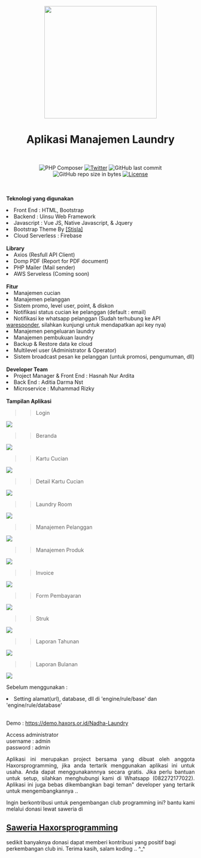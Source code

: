 <p align="center">
<img src='https://github.com/haxorsprogramming/Nadha-Laundry/blob/master/ladun/login/images/nadha_laundry.jpg?raw=true' width='300px'>
</p>
<h1 align="center">Aplikasi Manajemen Laundry</h1>
<br>
<span align="center">

![PHP Composer](https://github.com/haxorsprogramming/Nadha-Laundry/workflows/PHP%20Composer/badge.svg) [![Twitter](https://img.shields.io/twitter/follow/nadha_alditha.svg?style=social&label=Follow)](https://twitter.com/intent/follow?screen_name=nadha_alditha) ![GitHub last commit](https://img.shields.io/github/last-commit/haxorsprogramming/Nadha-Laundry.svg) ![GitHub repo size in bytes](https://img.shields.io/github/repo-size/badges/shields.svg) [![License](https://img.shields.io/github/license/haxorsprogramming/Nadha-Laundry.svg)](LICENSE)

</span>

<br/><br/>
<b>Teknologi yang digunakan</b>
<li>Front End : HTML, Bootstrap</li>
<li>Backend : Uinsu Web Framework</li>
<li>Javascript : Vue JS, Native Javascript, & Jquery</li>
<li>Bootstrap Theme By <a href='https://demo.getstisla.com/index.html'>[Stisla]</a></li>
<li>Cloud Serverless : Firebase</li>
<br/>
<b>Library</b>
<li>Axios (Resfull API Client)</li>
<li>Domp PDF (Report for PDF document)</li>
<li>PHP Mailer (Mail sender)</li>
<li>AWS Serveless (Coming soon)</li>
<br/>
<b>Fitur</b>
<li> Manajemen cucian</li>
<li> Manajemen pelanggan</li>
<li> Sistem promo, level user, point, & diskon</li>
<li> Notifikasi status cucian ke pelanggan (default : email)</li>
<li> Notifikasi ke whatsapp pelanggan (Sudah terhubung ke API <a href='https://waresponder.co.id'>waresponder</a>, silahkan kunjungi untuk mendapatkan api key nya)</li>
<li> Manajemen pengeluaran laundry</li>
<li> Manajemen pembukuan laundry</li>
<li> Backup & Restore data ke cloud</li>
<li> Multilevel user (Administrator & Operator)</li>
<li> Sistem broadcast pesan ke pelanggan (untuk promosi, pengumuman, dll)</li>
<br/>
<b>Developer Team</b>
<li> Project Manager & Front End : Hasnah Nur Ardita</li>
<li> Back End : Aditia Darma Nst</li>
<li> Microservice : Muhammad Rizky</li>
<br/>
<b>Tampilan Aplikasi</b>
<br/>

>> Login

<img src='https://github.com/haxorsprogramming/Haxors-Contributors/blob/master/haxors_project/nadha_laundry_ss/login.png?raw=true'>

>> Beranda

<img src='https://github.com/haxorsprogramming/Haxors-Contributors/blob/master/haxors_project/nadha_laundry_ss/beranda.png?raw=true'>

>> Kartu Cucian

<img src='https://github.com/haxorsprogramming/Haxors-Contributors/blob/master/haxors_project/nadha_laundry_ss/kartu_laundry.png?raw=true'>

>> Detail Kartu Cucian 

<img src='https://github.com/haxorsprogramming/Haxors-Contributors/blob/master/haxors_project/nadha_laundry_ss/detail_kartu_laundry.png?raw=true'>

>> Laundry Room

<img src='https://github.com/haxorsprogramming/Haxors-Contributors/blob/master/haxors_project/nadha_laundry_ss/laundry_room.png?raw=true'>

>> Manajemen Pelanggan

<img src='https://github.com/haxorsprogramming/Haxors-Contributors/blob/master/haxors_project/nadha_laundry_ss/manajemen_pelanggan.png?raw=true'>

>> Manajemen Produk

<img src='https://github.com/haxorsprogramming/Haxors-Contributors/blob/master/haxors_project/nadha_laundry_ss/manajemen_produk.png?raw=true'>

>> Invoice

<img src='https://github.com/haxorsprogramming/Haxors-Contributors/blob/master/haxors_project/nadha_laundry_ss/invoice.png?raw=true'>

>> Form Pembayaran

<img src='https://github.com/haxorsprogramming/Haxors-Contributors/blob/master/haxors_project/nadha_laundry_ss/pembayaran.png?raw=true'>

>> Struk

<img src='https://github.com/haxorsprogramming/Haxors-Contributors/blob/master/haxors_project/nadha_laundry_ss/print_struk.png?raw=true'>

>> Laporan Tahunan

<img src='https://github.com/haxorsprogramming/Haxors-Contributors/blob/master/haxors_project/nadha_laundry_ss/laporan_tahunan.png?raw=true'>

>> Laporan Bulanan 

<img src='https://github.com/haxorsprogramming/Haxors-Contributors/blob/master/haxors_project/nadha_laundry_ss/laporan_bulanan.png?raw=true'>

<br/>

Sebelum menggunakan : <br/>
<li>Setting alamat(url), database, dll di 'engine/rule/base' dan 'engine/rule/database' </li>
<br/>

Demo : https://demo.haxors.or.id/Nadha-Laundry

Access administrator<br/>
username : admin<br/>
password : admin<br/>
<p align='justify'>
Aplikasi ini merupakan project bersama yang dibuat oleh anggota Haxorsprogramming, jika anda tertarik menggunakan aplikasi ini untuk usaha. Anda dapat menggunakannnya secara gratis. Jika perlu bantuan untuk setup, silahkan menghubungi kami di Whatsapp (082272177022). Aplikasi ini juga bebas dikembangkan bagi teman" developer yang tertarik untuk mengembangkannya ..  
</p>
<p align='justify'>
Ingin berkontribusi untuk pengembangan club programming ini? bantu kami melalui donasi lewat saweria di <h2><a href='https://saweria.co/donate/haxorsprogramming'>Saweria Haxorsprogramming</a></h2>sedikit banyaknya donasi dapat memberi kontribusi yang positif bagi perkembangan club ini. Terima kasih, salam koding .. ^_^
</p>
